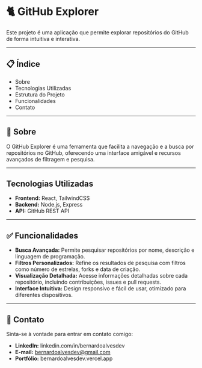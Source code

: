 # 🐈 GitHub Explorer

Este projeto é uma aplicação que permite explorar repositórios do GitHub de forma intuitiva e interativa.

---

## 📋 Índice

- Sobre
- Tecnologias Utilizadas
- Estrutura do Projeto
- Funcionalidades
- Contato

---

## 🧐 Sobre

O GitHub Explorer é uma ferramenta que facilita a navegação e a busca por repositórios no GitHub, oferecendo uma interface amigável e recursos avançados de filtragem e pesquisa.

---

## Tecnologias Utilizadas

- **Frontend:** React, TailwindCSS
- **Backend:** Node.js, Express
- **API:** GitHub REST API

---

## ✅ Funcionalidades

- **Busca Avançada:** Permite pesquisar repositórios por nome, descrição e linguagem de programação.
- **Filtros Personalizados:** Refine os resultados de pesquisa com filtros como número de estrelas, forks e data de criação.
- **Visualização Detalhada:** Acesse informações detalhadas sobre cada repositório, incluindo contribuições, issues e pull requests.
- **Interface Intuitiva:** Design responsivo e fácil de usar, otimizado para diferentes dispositivos.

---

## 👤 Contato
Sinta-se à vontade para entrar em contato comigo:

- **LinkedIn:** linkedin.com/in/bernardoalvesdev
- **E-mail:** bernardoalvesdev@gmail.com
- **Portfólio:** bernardoalvesdev.vercel.app
